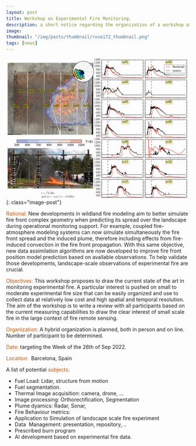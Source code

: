 ```yaml
---
layout: post
title: Workshop on Experimental Fire Monitoring.
description: a short notice regarding the organization of a workshop at UPC in September 2022. 
image:
thumbnail: "/img/posts/thumbnail/rose172_thumbnail.png"
tags: [news]
---
```

![rose 2013](/img/posts/full/rose172.png){: class="image-post"}

<span style="color:#D35400">Rational:</span>
New developments in wildland fire modeling aim to better simulate fire front complex geometry when predicting its spread over the landscape during operational monitoring support. For example, coupled fire-atmosphere modeling systems can now simulate simultaneously the fire front spread and the induced plume, therefore including effects from fire-induced convection in the fire front propagation. With this same objective, new data assimilation algorithms are now developed to improve fire front position model prediction based on available observations. To help validate those developments, landscape-scale observations of experimental fire are crucial.

<span style="color:#D35400">Objectives:</span>
This workshop proposes to draw the current state of the art in monitoring experimental fire. A particular interest is pushed on small to moderate experimental fire size that can be easily organized and use to collect data at relatively low cost and high spatial and temporal resolution.  
The aim of the workshop is to write a review  with all participants based on the current measuring capabilities  to draw the clear interest of small scale fire in the large context of fire remote sensing.

<span style="color:#D35400">Organization:</span>
A hybrid organization is planned, both in person and on line. Number of participant to be determined.

<span style="color:#D35400">Date:</span> targeting the Week of the 26th of Sep 2022.

<span style="color:#D35400">Location: </span> Barcelona, Spain

A list of potential <span style="color:#D35400">subjects:</span>
- Fuel Load: Lidar, structure from motion
- Fuel segmentation.
- Thermal Image acquisition: camera, drone, ...
- Image processing: Orthorectification, Segmentation
- Plume dyamics: Radar, Sonar,  
- Fire Behaviour metrics: 
- Application to Simulation of landscape scale fire experiment
- Data  Management: presentation, repository, .. 
- Prescribed burn program
- AI development based on experimental fire data.
